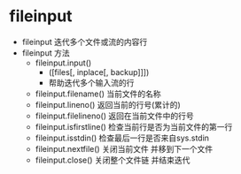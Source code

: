 
# fileinput

* fileinput 迭代多个文件或流的内容行
* fileinput 方法
  * fileinput.input()
    * ([files[, inplace[, backup]]])
    * 帮助迭代多个输入流的行
  * fileinput.filename() 当前文件的名称
  * fileinput.lineno() 返回当前的行号(累计的)
  * fileinput.filelineno() 返回在当前文件中的行号
  * fileinput.isfirstline() 检查当前行是否为当前文件的第一行
  * fileinput.isstdin() 检查最后一行是否来自sys.stdin
  * fileinput.nextfile() 关闭当前文件 并移到下一个文件
  * fileinput.close() 关闭整个文件链 并结束迭代

